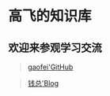 # 高飞的知识库

## 欢迎来参观学习交流


> [gaofei'GitHub](https://github.com/gaophei/ "github")

>  [钱总'Blog](https://chanjarster.github.io)

